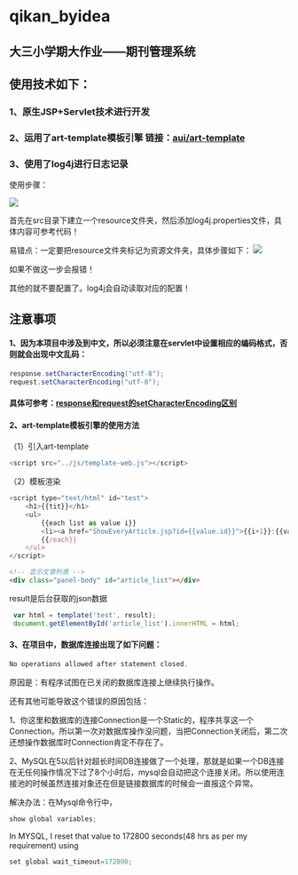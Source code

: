 # qikan_byidea

## 大三小学期大作业——期刊管理系统


## 使用技术如下：

### 1、原生JSP+Servlet技术进行开发

### 2、运用了art-template模板引擎    链接：[aui/art-template](https://github.com/aui/art-template)

### 3、使用了log4j进行日志记录

使用步骤：

![](http://op3sagu96.bkt.clouddn.com/123.PNG)

首先在src目录下建立一个resource文件夹，然后添加log4j.properties文件，具体内容可参考代码！

易错点：一定要把resource文件夹标记为资源文件夹，具体步骤如下：
![](http://op3sagu96.bkt.clouddn.com/456.gif)

如果不做这一步会报错！

其他的就不要配置了。log4j会自动读取对应的配置！

## 注意事项

#### 1、因为本项目中涉及到中文，所以必须注意在servlet中设置相应的编码格式，否则就会出现中文乱码：

```java
response.setCharacterEncoding("utf-8");
request.setCharacterEncoding("utf-8");
```

#### 具体可参考：[response和request的setCharacterEncoding区别](http://www.cnblogs.com/fan-xiaofan/p/6028233.html)

#### 2、art-template模板引擎的使用方法

（1）引入art-template
```java
<script src="../js/template-web.js"></script>
```
（2）模板渲染
```javascript
<script type="text/html" id="test">
    <h1>{{tit}}</h1>
    <ul>
        {{each list as value i}}
        <li><a href="ShowEveryArticle.jsp?id={{value.id}}">{{i+1}}:{{value.title}} 作者：{{value.autor.autoname}}</a></li>
        {{/each}}
    </ul>
</script>
```

```html
<!-- 显示文章列表 -->
<div class="panel-body" id="article_list"></div>
```
result是后台获取的json数据

```javascript
 var html = template('test', result);
 document.getElementById('article_list').innerHTML = html;
```

#### 3、在项目中，数据库连接出现了如下问题：

```java
No operations allowed after statement closed.
```
原因是：有程序试图在已关闭的数据库连接上继续执行操作。

还有其他可能导致这个错误的原因包括：

1、你这里和数据库的连接Connection是一个Static的，程序共享这一个Connection。所以第一次对数据库操作没问题，当把Connection关闭后，第二次还想操作数据库时Connection肯定不存在了。

2、MySQL在5以后针对超长时间DB连接做了一个处理，那就是如果一个DB连接在无任何操作情况下过了8个小时后，mysql会自动把这个连接关闭。所以使用连接池的时候虽然连接对象还在但是链接数据库的时候会一直报这个异常。

解决办法：在Mysql命令行中，
```java
show global variables;
```
In MYSQL, I reset that value to 172800 seconds(48 hrs as per my requirement) using

```java
set global wait_timeout=172800;
```